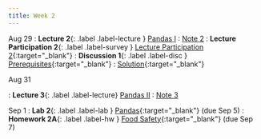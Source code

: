 ```yaml
---
title: Week 2
---
```


Aug 29
: **Lecture 2**{: .label .label-lecture } [Pandas I](lecture/lec02)
    : [Note 2](https://ds100.org/course-notes/pandas_1/pandas_1.html)
: **Lecture Participation 2**{: .label .label-survey } [Lecture Participation 2](https://app.sli.do/event/4QmS3UTmWEpDKemwi1qYoH/embed/polls/d368fb7a-eca0-4fb7-88eb-2e7387f54a70){:target="_blank"}
: **Discussion 1**{: .label .label-disc } [Prerequisites](https://drive.google.com/file/d/1527BuJQNH9n3FjQBwsCgR55mwfn_FZfq/view?usp=sharing){:target="_blank"}
    : [Solution](https://drive.google.com/file/d/1ltNQiB8XOdxjaRk6DPTXFhOPK1EnVryH/view?usp=sharing){:target="_blank"}

Aug 31

: **Lecture 3**{: .label .label-lecture} [Pandas II](lecture/lec03)
    : [Note 3](https://ds100.org/course-notes/pandas_2/pandas_2.html)

Sep 1
: **Lab 2**{: .label .label-lab } [Pandas](https://data100.datahub.berkeley.edu/hub/user-redirect/git-pull?repo=https%3A%2F%2Fgithub.com%2FDS-100%2Ffa23-student&urlpath=lab%2Ftree%2Ffa23-student%2F%2Flab%2Flab02A%2Flab02A.ipynb&branch=main){:target="_blank"} (due Sep 5)
: **Homework 2A**{: .label .label-hw } [Food Safety](https://data100.datahub.berkeley.edu/hub/user-redirect/git-pull?repo=https%3A%2F%2Fgithub.com%2FDS-100%2Ffa23-student&urlpath=lab%2Ftree%2Ffa23-student%2F%2Fhw%2Fhw02A%2Fhw02A.ipynb&branch=main){:target="_blank"} (due Sep 7)
